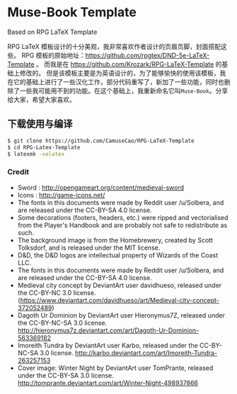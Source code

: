 # Muse-Book Template
Based on RPG LaTeX Template 

RPG LaTeX 模板设计的十分美观，我非常喜欢作者设计的页眉页脚，封面搭配这些。
RPG 模板的原始地址：https://github.com/rpgtex/DND-5e-LaTeX-Template 。
而我是在 https://github.com/Krozark/RPG-LaTeX-Template 的基础上修改的。
但是该模板主要是为英语设计的，为了能够愉快的使用该模板，我在它的基础上进行了一些汉化工作，部分代码重写了，新加了一些功能，同时也删除了一些我可能用不到的功能。在这个基础上，我重新命名它叫`Muse-Book`。分享给大家，希望大家喜欢。

## 下载使用与编译
```bash
$ git clone https://github.com/CamuseCao/RPG-LaTeX-Template
$ cd RPG-Latex-Template
$ latexmk -xelatex
```


### Credit

 - Sword : http://opengameart.org/content/medieval-sword
 - Icons : http://game-icons.net/
 - The fonts in this documents were made by Reddit user /u/Solbera, and are released under the CC-BY-SA 4.0 license.
 - Some decorations (footers, headers, etc.) were ripped and vectorialised from the Player's Handbook and are probably not safe to redistribute as such.
 - The background image is from the Homebrewery, created by Scott Tolksdorf, and is released under the MIT license.
 - D\&D, the D\&D logos are intellectual property of Wizards of the Coast LLC.
 - The fonts in this documents were made by Reddit user /u/Solbera, and are released under the CC-BY-SA 4.0 license.
 - Medieval city concept by DeviantArt user davidhueso, released under the CC-BY-NC 3.0 license. (https://www.deviantart.com/davidhueso/art/Medieval-city-concept-372052489)
 - Dagoth Ur Dominion by DeviantArt user Hieronymus7Z, released under the CC-BY-NC-SA 3.0 license. http://hieronymus7z.deviantart.com/art/Dagoth-Ur-Dominion-563369182
 - Imoreith Tundra by DeviantArt user Karbo, released under the CC-BY-NC-SA 3.0 license. http://karbo.deviantart.com/art/Imoreith-Tundra-263257153
 - Cover image: Winter Night by DeviantArt user TomPrante, released under the CC-BY-SA 3.0 license. http://tomprante.deviantart.com/art/Winter-Night-498937866
 

